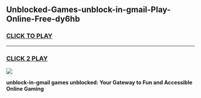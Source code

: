 
## Unblocked-Games-unblock-in-gmail-Play-Online-Free-dy6hb
<h3>
<a href="https://premium76.site?title=unblock-in-gmail&ref=26A">CLICK TO PLAY</a></h3>
<hr>

<h3>
<a href="https://premium76.site?title=unblock-in-gmail&ref=26A">CLICK 2 PLAY</a>
  
</h3>

<a href="https://premium76.site?title=unblock-in-gmail&ref=26A"><img src="https://clearcache.store/games.png"></a>


**unblock-in-gmail games unblocked: Your Gateway to Fun and Accessible Online Gaming**
